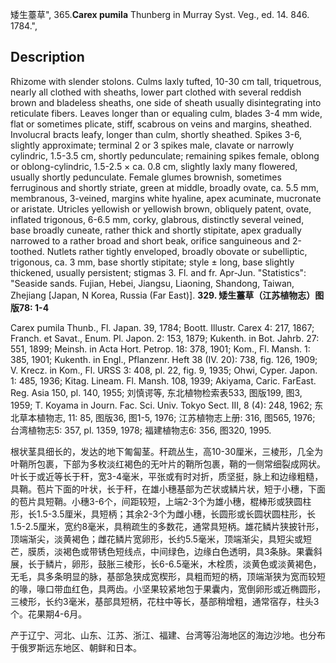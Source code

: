 矮生薹草",
365.**Carex pumila** Thunberg in Murray Syst. Veg., ed. 14. 846. 1784.",

## Description
Rhizome with slender stolons. Culms laxly tufted, 10-30 cm tall, triquetrous, nearly all clothed with sheaths, lower part clothed with several reddish brown and bladeless sheaths, one side of sheath usually disintegrating into reticulate fibers. Leaves longer than or equaling culm, blades 3-4 mm wide, flat or sometimes plicate, stiff, scabrous on veins and margins, sheathed. Involucral bracts leafy, longer than culm, shortly sheathed. Spikes 3-6, slightly approximate; terminal 2 or 3 spikes male, clavate or narrowly cylindric, 1.5-3.5 cm, shortly pedunculate; remaining spikes female, oblong or oblong-cylindric, 1.5-2.5 × ca. 0.8 cm, slightly laxly many flowered, usually shortly pedunculate. Female glumes brownish, sometimes ferruginous and shortly striate, green at middle, broadly ovate, ca. 5.5 mm, membranous, 3-veined, margins white hyaline, apex acuminate, mucronate or aristate. Utricles yellowish or yellowish brown, obliquely patent, ovate, inflated trigonous, 6-6.5 mm, corky, glabrous, distinctly several veined, base broadly cuneate, rather thick and shortly stipitate, apex gradually narrowed to a rather broad and short beak, orifice sanguineous and 2-toothed. Nutlets rather tightly enveloped, broadly obovate or subelliptic, trigonous, ca. 3 mm, base shortly stipitate; style ± long, base slightly thickened, usually persistent; stigmas 3. Fl. and fr. Apr-Jun.
  "Statistics": "Seaside sands. Fujian, Hebei, Jiangsu, Liaoning, Shandong, Taiwan, Zhejiang [Japan, N Korea, Russia (Far East)].
**329. 矮生薹草（江苏植物志）图版78: 1-4**

Carex pumila Thunb., Fl. Japan. 39, 1784; Boott. Illustr. Carex 4: 217, 1867; Franch. et Savat., Enum. Pl. Japon. 2: 153, 1879; Kukenth. in Bot. Jahrb. 27: 551, 1899; Meinsh. in Acta Hort. Petrop. 18: 378, 1901; Kom., Fl. Mansh. 1: 385, 1901; Kukenth. in Engl., Pflanzenr. Heft 38 (IV. 20): 738, fig. 126, 1909; V. Krecz. in Kom., Fl. URSS 3: 408, pl. 22, fig. 9, 1935; Ohwi, Cyper. Japon. 1: 485, 1936; Kitag. Lineam. Fl. Mansh. 108, 1939; Akiyama, Caric. FarEast. Reg. Asia 150, pl. 140, 1955; 刘慎谔等, 东北植物检索表533, 图版199, 图3, 1959; T. Koyama in Journ. Fac. Sci. Univ. Tokyo Sect. III, 8 (4): 248, 1962; 东北草本植物志, 11: 85, 图版36, 图1-5, 1976; 江苏植物志上册: 316, 图565, 1976; 台湾植物志5: 357, pl. 1359, 1978; 福建植物志6: 356, 图320, 1995.

根状茎具细长的，发达的地下匍匐茎。秆疏丛生，高10-30厘米，三棱形，几全为叶鞘所包裹，下部为多枚淡红褐色的无叶片的鞘所包裹，鞘的一侧常细裂成网状。叶长于或近等长于秆，宽3-4毫米，平张或有时对折，质坚挺，脉上和边缘粗糙，具鞘。苞片下面的叶状，长于秆，在雄小穗基部为芒状或鳞片状，短于小穗，下面的苞片具短鞘。小穗3-6个，间距较短，上端2-3个为雄小穗，棍棒形或狭圆柱形，长1.5-3.5厘米，具短柄；其余2-3个为雌小穗，长圆形或长圆状圆柱形，长1.5-2.5厘米，宽约8毫米，具稍疏生的多数花，通常具短柄。雄花鳞片狭披针形，顶端渐尖，淡黄褐色；雌花鳞片宽卵形，长约5.5毫米，顶端渐尖，具短尖或短芒，膜质，淡褐色或带锈色短线点，中间绿色，边缘白色透明，具3条脉。果囊斜展，长于鳞片，卵形，鼓胀三棱形，长6-6.5毫米，木栓质，淡黄色或淡黄褐色，无毛，具多条明显的脉，基部急狭成宽楔形，具粗而短的柄，顶端渐狭为宽而较短的喙，喙口带血红色，具两齿。小坚果较紧地包于果囊内，宽倒卵形或近椭圆形，三棱形，长约3毫米，基部具短柄，花柱中等长，基部稍增粗，通常宿存，柱头3个。花果期4-6月。

产于辽宁、河北、山东、江苏、浙江、福建、台湾等沿海地区的海边沙地。也分布于俄罗斯远东地区、朝鲜和日本。
